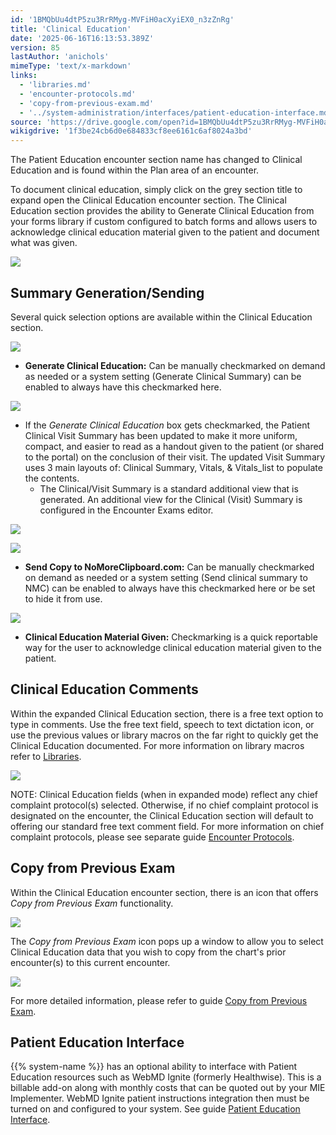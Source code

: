 ```yaml
---
id: '1BMQbUu4dtP5zu3RrRMyg-MVFiH0acXyiEX0_n3zZnRg'
title: 'Clinical Education'
date: '2025-06-16T16:13:53.389Z'
version: 85
lastAuthor: 'anichols'
mimeType: 'text/x-markdown'
links:
  - 'libraries.md'
  - 'encounter-protocols.md'
  - 'copy-from-previous-exam.md'
  - '../system-administration/interfaces/patient-education-interface.md'
source: 'https://drive.google.com/open?id=1BMQbUu4dtP5zu3RrRMyg-MVFiH0acXyiEX0_n3zZnRg'
wikigdrive: '1f3be24cb6d0e684833cf8ee6161c6af8024a3bd'
---
```

The Patient Education encounter section name has changed to Clinical Education and is found within the Plan area of an encounter.

To document clinical education, simply click on the grey section title to expand open the Clinical Education encounter section. The Clinical Education section provides the ability to Generate Clinical Education from your forms library if custom configured to batch forms and allows users to acknowledge clinical education material given to the patient and document what was given.

![](../clinical-education.assets/60e31fbb67bd10ad8055a8422134fba9.png)

## Summary Generation/Sending

Several quick selection options are available within the Clinical Education section.

![](../clinical-education.assets/1c89f9d11fa0acfe4f0f1cb5f657f4bf.png)

* <strong>Generate Clinical Education:</strong> Can be manually checkmarked on demand as needed or a system setting (Generate Clinical Summary) can be enabled to always have this checkmarked here.

![](../clinical-education.assets/de19abf64e1d296a405b5f21a77c7d2c.png)

* If the <em>Generate Clinical Education</em> box gets checkmarked, the Patient Clinical Visit Summary has been updated to make it more uniform, compact, and easier to read as a handout given to the patient (or shared to the portal) on the conclusion of their visit. The updated Visit Summary uses 3 main layouts of: Clinical Summary, Vitals, & Vitals_list to populate the contents.
    * The Clinical/Visit Summary is a standard additional view that is generated.  An additional view for the Clinical (Visit) Summary is configured in the Encounter Exams editor.

![](../clinical-education.assets/7942fa2ec186e446e6d61b950f956f39.png)

![](../clinical-education.assets/b9afe047a4eb6cc49c710affdbd3d417.png)

* <strong>Send Copy to NoMoreClipboard.com:</strong> Can be manually checkmarked on demand as needed or a system setting (Send clinical summary to NMC) can be enabled to always have this checkmarked here or be set to hide it from use.

![](../clinical-education.assets/4f7755904cf756855591aebc69c12ff2.png)

* <strong>Clinical Education Material Given:</strong>  Checkmarking is a quick reportable way for the user to acknowledge clinical education material given to the patient.

## Clinical Education Comments

Within the expanded Clinical Education section, there is a free text option to type in comments.  Use the free text field, speech to text dictation icon, or use the previous values or library macros on the far right to quickly get the Clinical Education documented.   For more information on library macros refer to [Libraries](libraries.md).

![](../clinical-education.assets/924687d427d082689df56ba93a3bb988.png)

NOTE: Clinical Education fields (when in expanded mode) reflect any chief complaint protocol(s) selected.  Otherwise, if no chief complaint protocol is designated on the encounter, the Clinical Education section will default to offering our standard free text comment field. For more information on chief complaint protocols, please see separate guide [Encounter Protocols](encounter-protocols.md).

## Copy from Previous Exam

Within the Clinical Education encounter section, there is an icon that offers *Copy from Previous Exam* functionality.

![](../clinical-education.assets/cfeda8d666b2a719f781d7274bd625c3.png)

The *Copy from Previous Exam* icon pops up a window to allow you to select Clinical Education data that you wish to copy from the chart's prior encounter(s) to this current encounter.

![](../clinical-education.assets/0e7c87befe56c513e30c5e327443ec07.png)

For more detailed information, please refer to guide [Copy from Previous Exam](copy-from-previous-exam.md#copy-existing-visits).

## Patient Education Interface

{{% system-name %}}  has an optional ability to interface with Patient Education resources such as WebMD Ignite (formerly Healthwise). This is a billable add-on along with monthly costs that can be quoted out by your MIE Implementer. WebMD Ignite patient instructions integration then must be turned on and configured to your system. See guide [Patient Education Interface](../system-administration/interfaces/patient-education-interface.md#patient-education-interface).
